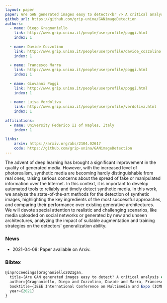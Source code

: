 ```yaml
---
layout: paper
paper: Are GAN generated images easy to detect?<br /> A critical analysis of the state-of-the-art
github_url: https://github.com/grip-unina/GANimageDetection
authors: 
  - name: Diego Gragnaniello
    link: http://www.grip.unina.it/people/userprofile/poggi.html
    index: 1
     
  - name: Davide Cozzolino
    link: http://www.grip.unina.it/people/userprofile/davide_cozzolino.html
    index: 1
    
  - name: Francesco Marra
    link: http://www.grip.unina.it/people/userprofile/poggi.html
    index: 1
    
  - name: Giovanni Poggi
    link: http://www.grip.unina.it/people/userprofile/poggi.html
    index: 1
    
  - name: Luisa Verdoliva
    link: http://www.grip.unina.it/people/userprofile/verdoliva.html
    index: 1
    
affiliations:
  - name: University Federico II of Naples, Italy
    index: 1
    
links:
    arxiv: https://arxiv.org/abs/2104.02617
    code: https://github.com/grip-unina/GANimageDetection
---
```



The advent of deep learning has brought a significant improvement in the quality of generated media. However, with the increased level of photorealism, synthetic media are becoming hardly distinguishable from real ones, raising serious concerns about the spread of fake or manipulated information over the Internet. In this context, it is important to develop automated tools to reliably and timely detect synthetic media. In this work, we analyze the state-of-the-art methods for the detection of synthetic images, highlighting the key ingredients of the most successful approaches, and comparing their performance over existing generative architectures. We will devote special attention to realistic and challenging scenarios, like media uploaded on social networks or generated by new and unseen architectures, analyzing the impact of suitable augmentation and training strategies on the detectors' generalization ability.

### News

*   2021-04-08: Paper available on Arxiv.

### Bibtex

```js
@inproceedings{Gragnaniello2021gan,
  title={Are GAN generated images easy to detect? A critical analysis of the state-of-the-art},
  author={Gragnaniello, Diego and Cozzolino, Davide and Marra, Francesco and Poggi, Giovanni and Verdoliva, Luisa},
  booktitle={IEEE International Conference on Multimedia and Expo (ICME)},
  year={2021}
}
```

